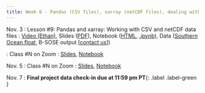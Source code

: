 ```yaml
---
title: Week 6 - Pandas (CSV files), xarray (netCDF files), dealing with missing data
---
```


Nov. 3
: Lesson #9: Pandas and xarray: Working with CSV and netCDF data files
  : [Video (Ethan)](#), Slides ([PDF](/OCEAN_215/materials/lessons/lesson_9.pdf)), Notebook ([HTML](https://nbviewer.org/github/ethan-campbell/OCEAN_215/blob/main/materials/lessons/lesson_9_notebook.ipynb), [.ipynb](/OCEAN_215/materials/lessons/lesson_9_notebook.ipynb)), Data ([Southern Ocean float](/OCEAN_215/materials/data/Southern_Ocean_float_9094.txt), B-SOSE output [[contact us](mailto:ethancc@uw.edu)])

: Class #N on Zoom
  : [Slides](#), [Notebook](#)

Nov. 5
: Class #N on Zoom
  : [Slides](#), [Notebook](#)

Nov. 7
: **Final project data check-in due at 11:59 pm PT**{: .label .label-green }
